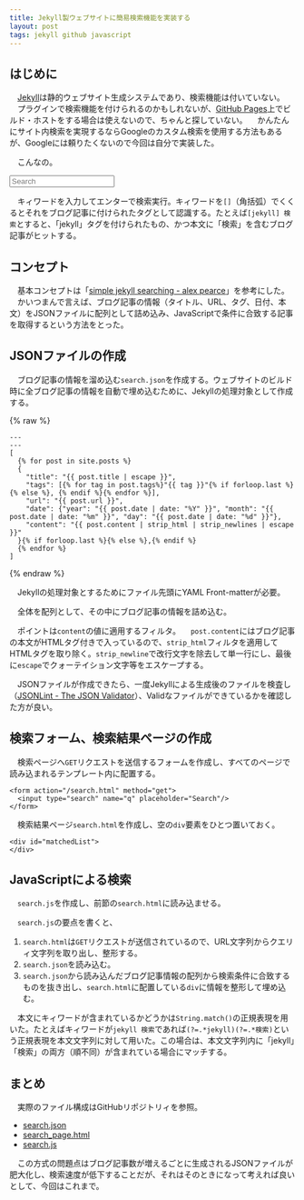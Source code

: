 ```yaml
---
title: Jekyll製ウェブサイトに簡易検索機能を実装する
layout: post
tags: jekyll github javascript
---
```

## はじめに

　[Jekyll](http://jekyllrb.com)は静的ウェブサイト生成システムであり、検索機能は付いていない。
　プラグインで検索機能を付けられるのかもしれないが、[GitHub Pages](http://pages.github.com)上でビルド・ホストをする場合は使えないので、ちゃんと探していない。
　かんたんにサイト内検索を実現するならGoogleのカスタム検索を使用する方法もあるが、Googleには頼りたくないので今回は自分で実装した。

　こんなの。

<form action="/search.html" method="get">
  <input type="search" name="q" placeholder="Search"/>
</form>

　キィワードを入力してエンターで検索実行。キィワードを`[]`（角括弧）でくくるとそれをブログ記事に付けられたタグとして認識する。たとえば`[jekyll] 検索`とすると、「jekyll」タグを付けられたもの、かつ本文に「検索」を含むブログ記事がヒットする。

## コンセプト

　基本コンセプトは「[simple jekyll searching - alex pearce](https://alexpearce.me/2012/04/simple-jekyll-searching/)」を参考にした。
　かいつまんで言えば、ブログ記事の情報（タイトル、URL、タグ、日付、本文）をJSONファイルに配列として詰め込み、JavaScriptで条件に合致する記事を取得するという方法をとった。

## JSONファイルの作成

　ブログ記事の情報を溜め込む`search.json`を作成する。ウェブサイトのビルド時に全ブログ記事の情報を自動で埋め込むために、Jekyllの処理対象として作成する。

{% raw %}
```
---
---
[
  {% for post in site.posts %}
  {
    "title": "{{ post.title | escape }}",
    "tags": [{% for tag in post.tags%}"{{ tag }}"{% if forloop.last %}{% else %}, {% endif %}{% endfor %}],
    "url": "{{ post.url }}",
    "date": {"year": "{{ post.date | date: "%Y" }}", "month": "{{ post.date | date: "%m" }}", "day": "{{ post.date | date: "%d" }}"},
    "content": "{{ post.content | strip_html | strip_newlines | escape }}"
  }{% if forloop.last %}{% else %},{% endif %}
  {% endfor %}
]
```
{% endraw %}

　Jekyllの処理対象とするためにファイル先頭にYAML Front-matterが必要。

　全体を配列として、その中にブログ記事の情報を詰め込む。

　ポイントは`content`の値に適用するフィルタ。
　`post.content`にはブログ記事の本文がHTMLタグ付きで入っているので、`strip_html`フィルタを適用してHTMLタグを取り除く。`strip_newline`で改行文字を除去して単一行にし、最後に`escape`でクォーテイション文字等をエスケープする。

　JSONファイルが作成できたら、一度Jekyllによる生成後のファイルを検査し（[JSONLint - The JSON Validator](http://jsonlint.com)）、Validなファイルができているかを確認した方が良い。


## 検索フォーム、検索結果ページの作成

　検索ページへ`GET`リクエストを送信するフォームを作成し、すべてのページで読み込まれるテンプレート内に配置する。

```
<form action="/search.html" method="get">
  <input type="search" name="q" placeholder="Search"/>
</form>
```

　検索結果ページ`search.html`を作成し、空の`div`要素をひとつ置いておく。

```
<div id="matchedList">
</div>
```


## JavaScriptによる検索

　`search.js`を作成し、前節の`search.html`に読み込ませる。

　`search.js`の要点を書くと、

1. `search.html`は`GET`リクエストが送信されているので、URL文字列からクエリィ文字列を取り出し、整形する。
2. `search.json`を読み込む。
3. `search.json`から読み込んだブログ記事情報の配列から検索条件に合致するものを抜き出し、`search.html`に配置している`div`に情報を整形して埋め込む。

　本文にキィワードが含まれているかどうかは`String.match()`の正規表現を用いた。たとえばキィワードが`jekyll 検索`であれば`(?=.*jekyll)(?=.*検索)`という正規表現を本文文字列に対して用いた。この場合は、本文文字列内に「jekyll」「検索」の両方（順不同）が含まれている場合にマッチする。


## まとめ

　実際のファイル構成はGitHubリポジトリィを参照。

- [search.json](https://github.com/GenjiApp/genjiapp.github.io/blob/master/search.json)
- [search_page.html](https://github.com/GenjiApp/genjiapp.github.io/blob/master/_layouts/search_page.html)
- [search.js](https://github.com/GenjiApp/genjiapp.github.io/blob/master/js/search.js)

　この方式の問題点はブログ記事数が増えるごとに生成されるJSONファイルが肥大化し、検索速度が低下することだが、それはそのときになって考えれば良いとして、今回はこれまで。

